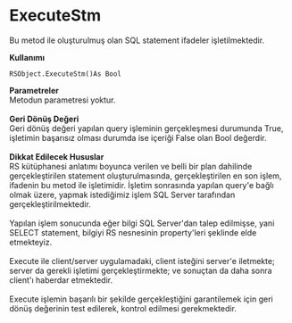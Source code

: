 # ExecuteStm

Bu metod ile oluşturulmuş olan SQL statement ifadeler işletilmektedir.

**Kullanımı**

```
RSObject.ExecuteStm()As Bool
```

**Parametreler**\
Metodun parametresi yoktur.\
\
**Geri Dönüş Değeri**\
Geri dönüş değeri yapılan query işleminin gerçekleşmesi durumunda True, işletimin başarısız olması durumda ise içeriği False olan Bool değerdir.\
\
**Dikkat Edilecek Hususlar**\
RS kütüphanesi anlatımı boyunca verilen ve belli bir plan dahilinde gerçekleştirilen statement oluşturulmasında, gerçekleştirilen en son işlem, ifadenin bu metod ile işletimidir. İşletim sonrasında yapılan query'e bağlı olmak üzere, yapmak istediğimiz işlem SQL Server tarafından gerçekleştirilmektedir.\
\
Yapılan işlem sonucunda eğer bilgi SQL Server'dan talep edilmişse, yani SELECT statement, bilgiyi RS nesnesinin property'leri şeklinde elde etmekteyiz.\
\
Execute ile client/server uygulamadaki, client isteğini server'e iletmekte; server da gerekli işletimi gerçekleştirmekte; ve sonuçtan da daha sonra client'ı haberdar etmektedir.\
\
Execute işlemin başarılı bir şekilde gerçekleştiğini garantilemek için geri dönüş değerinin test edilerek, kontrol edilmesi gerekmektedir.
